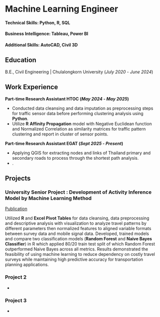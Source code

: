 # Machine Learning Engineer

#### Technical Skills: Python, R, SQL
#### Business Intelligence: Tableau, Power BI
#### Additional Skills: AutoCAD, Civil 3D

## Education
B.E., Civil Engineering | Chulalongkorn University (_July 2020_ - _June 2024_)

## Work Experience
**Part-time Research Assistant HTOC (_May 2024_ - _May 2025_)**
- Conducted data cleansing and data imputation as preprocessing steps for traffic sensor data before performing clustering analysis using **Python**.
- Utilize **R** **Affinity Propagation** model with Negative Euclidean function and Normalized Correlation as similarity matrices for traffic pattern clustering and report in cluster of sensor points.

**Part-time Research Assistant EGAT (_Sept 2025_ - _Present_)**
- Applying QGIS for extracting nodes and links of Thailand primary and secondary roads to process through the shortest path analysis.
- .

## Projects
### University Senior Project : Development of Activity Inference Model by Machine Learning Method
[Publication](https://civil.eng.chula.ac.th/Data_Upload/Senior%20project/2023/TR_2023/Y2023_TR_Article_G02.pdf)

Utilized **R** and **Excel Pivot Tables** for data cleansing, data preprocessing and descriptive analysis with visualization to analyze travel patterns by different parameters then normalized features to aligned variable formats between survey data and mobile signal data. Developed, trained models and compare two classification models (**Random Forest** and **Naive Bayes Classifier**) in R which applied 80/20 train test split of which Random Forest outperformed Naive Bayes across all metrics. Results demonstrated the feasibility of using machine learning to reduce dependency on costly travel surveys while maintaining high predictive accuracy for transportation planning applications.  

### Project 2
- 

### Project 3
- 

